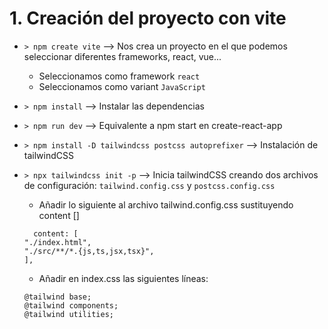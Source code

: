 # 1. Creación del proyecto con vite
- `> npm create vite` --> Nos crea un proyecto en el que podemos seleccionar diferentes frameworks, react, vue...
    - Seleccionamos como framework `react`
    - Seleccionamos como variant `JavaScript`
- `> npm install` --> Instalar las dependencias
- `> npm run dev` --> Equivalente a npm start en create-react-app

- `> npm install -D tailwindcss postcss autoprefixer` --> Instalación de tailwindCSS
- `> npx tailwindcss init -p` --> Inicia tailwindCSS creando dos archivos de configuración: `tailwind.config.css` y `postcss.config.css`
    - Añadir lo siguiente al archivo tailwind.config.css sustituyendo content []
    ```
      content: [
    "./index.html",
    "./src/**/*.{js,ts,jsx,tsx}",
    ],
    ```
    - Añadir en index.css las siguientes líneas:
    ```
    @tailwind base;
    @tailwind components;
    @tailwind utilities;
    ```